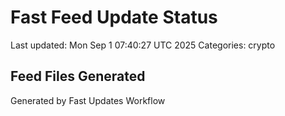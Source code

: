 # Fast Feed Update Status
Last updated: Mon Sep  1 07:40:27 UTC 2025
Categories: crypto

## Feed Files Generated

Generated by Fast Updates Workflow
